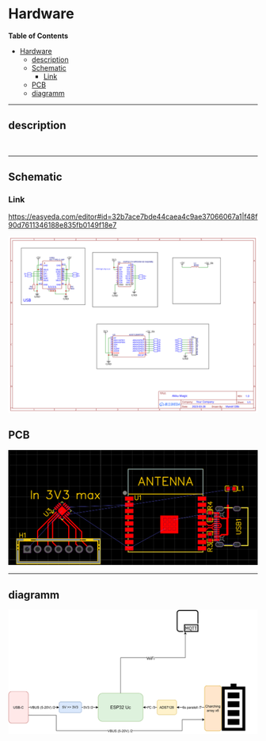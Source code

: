 # Hardware

**Table of Contents**
- [Hardware](#hardware)
  - [description](#description)
  - [Schematic](#schematic)
    - [Link](#link)
  - [PCB](#pcb)
  - [diagramm](#diagramm)

---
## description

<br>

---
## Schematic
### Link
https://easyeda.com/editor#id=32b7ace7bde44caea4c9ae37066067a1|f48f90d7611346188e835fb0149f18e7

![no Pic Schematic](img/Schematic_Akku-magic_2023-04-17.svg)

## PCB
![no Pic PCB](img/pcb_akku_magic_2023-04-17.PNG)

---
## diagramm
![no Pic diagramm](img/AkkuMagic.svg)
